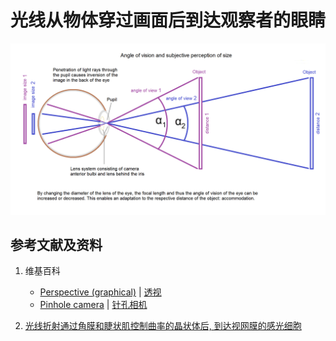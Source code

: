 # 光线从物体穿过画面后到达观察者的眼睛

![](/images/用双目视觉传感器模仿人眼获取环境点云/光线从物体穿过画面后到达观察者的眼睛/Angle_of_view_2.png)

## 参考文献及资料

1. 维基百科
	- [Perspective (graphical)](https://en.wikipedia.org/wiki/Perspective_(graphical)) | [透视](https://zh.wikipedia.org/wiki/%E9%80%8F%E8%A7%86) 
	- [Pinhole camera](https://en.wikipedia.org/wiki/Pinhole_camera) | [针孔相机](https://zh.wikipedia.org/wiki/%E9%87%9D%E5%AD%94%E7%9B%B8%E6%A9%9F)
	
2. 	[光线折射通过角膜和睫状肌控制曲率的晶状体后, 到达视网膜的感光细胞](https://gitee.com/quanbinn/Difficulties-And-Solutions-Of-Human-Learning-In-Mobile-Era/blob/master/chapters/%E5%84%BF%E7%AB%A5%E5%8F%8A%E9%9D%92%E5%B0%91%E5%B9%B4%E7%9A%84%E7%9C%BC%E7%9D%9B%E4%BF%9D%E6%8A%A4%E6%96%B9%E6%A1%88/%E5%85%89%E7%BA%BF%E6%8A%98%E5%B0%84%E9%80%9A%E8%BF%87%E8%A7%92%E8%86%9C%E5%92%8C%E7%9D%AB%E7%8A%B6%E8%82%8C%E6%8E%A7%E5%88%B6%E6%9B%B2%E7%8E%87%E7%9A%84%E6%99%B6%E7%8A%B6%E4%BD%93%E5%90%8E%E5%88%B0%E8%BE%BE%E8%A7%86%E7%BD%91%E8%86%9C%E7%9A%84%E6%84%9F%E5%85%89%E7%BB%86%E8%83%9E.md) 
